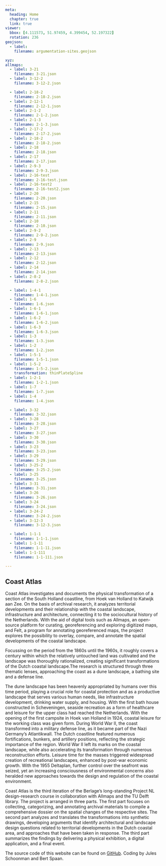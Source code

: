 ```yaml
---
meta:
  heading: Home
  chapter: true
  link: true
viewer:
  bbox: [4.111573, 51.97459, 4.399454, 52.197322]
  rotation: 236
geojson:
  - label:
    filename: argumentation-sites.geojson

xyz:
allmaps:
  - label: 3-21
    filename: 3-21.json
  - label: 3-12-2
    filename: 3-12-2.json

  - label: 2-18-2
    filename: 2-18-2.json
  - label: 2-12-1
    filename: 2-12-1.json
  - label: 2-1-2
    filename: 2-1-2.json
  - label: 2-1-3
    filename: 2-1-3.json
  - label: 2-17-2
    filename: 2-17-2.json
  - label: 2-18-2
    filename: 2-18-2.json
  - label: 2-18
    filename: 2-18.json
  - label: 2-17
    filename: 2-17.json
  - label: 2-9-3
    filename: 2-9-3.json
  - label: 2-16-test
    filename: 2-16-test.json
  - label: 2-16-test2
    filename: 2-16-test2.json
  - label: 2-20
    filename: 2-20.json
  - label: 2-15
    filename: 2-15.json
  - label: 2-11
    filename: 2-11.json
  - label: 2-10
    filename: 2-10.json
  - label: 2-9-2
    filename: 2-9-2.json
  - label: 2-9
    filename: 2-9.json
  - label: 2-13
    filename: 2-13.json
  - label: 2-12
    filename: 2-12.json
  - label: 2-14
    filename: 2-14.json
  - label: 2-8-2
    filename: 2-8-2.json

  - label: 1-4-1
    filename: 1-4-1.json
  - label: 1-6
    filename: 1-6.json
  - label: 1-6-1
    filename: 1-6-1.json
  - label: 1-6-2
    filename: 1-6-2.json
  - label: 1-6-3
    filename: 1-6-3.json
  - label: 1-3
    filename: 1-3.json
  - label: 1-2
    filename: 1-2.json
  - label: 1-5-1
    filename: 1-5-1.json
  - label: 1-5-2
    filename: 1-5-2.json
    transformation: thinPlateSpline
  - label: 1-2-1
    filename: 1-2-1.json
  - label: 1-7
    filename: 1-7.json
  - label: 1-4
    filename: 1-4.json

  - label: 3-32
    filename: 3-32.json
  - label: 3-28
    filename: 3-28.json
  - label: 3-27
    filename: 3-27.json
  - label: 3-30
    filename: 3-30.json
  - label: 3-23
    filename: 3-23.json
  - label: 3-29
    filename: 3-29.json
  - label: 3-25-2
    filename: 3-25-2.json
  - label: 3-25
    filename: 3-25.json
  - label: 3-31
    filename: 3-31.json
  - label: 3-26
    filename: 3-26.json
  - label: 3-24
    filename: 3-24.json
  - label: 3-24-2
    filename: 3-24-2.json
  - label: 3-12-3
    filename: 3-12-3.json

  - label: 1-1-1
    filename: 1-1-1.json
  - label: 1-1-11
    filename: 1-1-11.json
  - label: 1-1-111
    filename: 1-1-111.json

---
```


## Coast Atlas

Coast Atlas investigates and documents the physical transformation of a section of the South Holland coastline, from Hoek van Holland to Katwijk aan Zee. On the basis of archival research, it analyzes territorial developments and their relationship with the coastal landscape, infrastructure and architecture, connecting it to the sociocultural history of the Netherlands. With the aid of digital tools such as Allmaps, an open-source platform for curating, georeferencing and exploring digitized maps, and Felt, a program for annotating georeferenced maps, the project explores the possibility to overlay, compare, and annotate the spatial developments of the coastal landscape.

Focussing on the period from the 1860s until the 1960s, it roughly covers a century within which the relatively untouched land was cultivated and the landscape was thoroughly rationalized, creating significant transformations of the Dutch coastal landscape.The research is structured through three thematic lenses, approaching the coast as a dune landscape, a bathing site and a defense line.

The dune landscape has been heavenly appropriated by humans over this time period, playing a crucial role for coastal protection and as a productive landscape that serves various human needs, like infrastructure development, drinking water supply, and housing. With the first bath house constructed in Scheveningen, seaside recreation as a form of healthcare and leisure for the upper class had reached the Netherlands. With the opening of the first campsite in Hoek van Holland in 1924, coastal leisure for the working class was given form. During World War II, the coast transformed into a military defense line, as it became part of the Nazi Germany’s Atlantikwall. The Dutch coastline featured numerous fortifications, bunkers, and artillery positions, reflecting the strategic importance of the region. World War II left its marks on the coastal landscape, while also accelerating its transformation through numerous reconstruction efforts. Leisure time for the masses triggered widespread creation of recreational landscapes, enhanced by post-war economic growth. With the 1955 Deltaplan, further control over the seafront was seized, yet an increasing consciousness of environmental concerns also heralded new approaches towards the design and regulation of the coastal environment.

Coast Atlas is the third iteration of the Berlage’s long-standing Project NL design-research course in collaboration with Allmaps and the TU Delft library. The project is arranged in three parts. The first part focuses on collecting, categorizing, and annotating archival materials to compile a comprehensive dossier on the spatial changes of the respective sites. The second part analyzes and translates the transformations into synthetic drawings, developing arguments that identify architectural and landscape design questions related to territorial developments in the Dutch coastal area, and approaches that have been taken in response. The third part summarizes the findings by delivering a physical exhibition, a digital application, and a final event.

The source code of this website can be found on [GitHub](https://github.com/theberlage/coast-atlas-app). Coding by Jules Schoonman and Bert Spaan.
